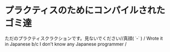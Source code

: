 # プラクティスのためにコンパイルされたゴミ達
ただのプラクティスクラクションです。見ないでください//真顔( ˙-˙ )
/
Wrote it in Japanese b/c I don't know any Japanese programmer
/
